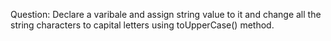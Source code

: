 Question: Declare a varibale and assign string value to it and change all the string characters to capital letters using toUpperCase() method.
